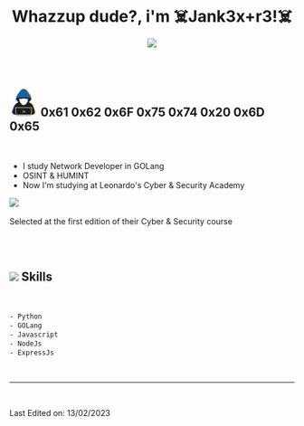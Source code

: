 
<h1 align="center"><b>Whazzup dude?, i'm ☠️Jank3x+r3!☠️ </b><img src="https://media.giphy.com/media/hvRJCLFzcasrR4ia7z/giphy.gif" width="35"></h1>


<br>

	
## <picture><img src = "https://github.com/0xAbdulKhalid/0xAbdulKhalid/raw/main/assets/mdImages/about_me.gif" width = 50px></picture> **0x61 0x62 0x6F 0x75 0x74 0x20 0x6D 0x65**

<br>

- I study Network Developer in GOLang
- OSINT & HUMINT
- Now I'm studying at Leonardo's Cyber & Security Academy 

<img width="100" src="https://upload.wikimedia.org/wikipedia/commons/thumb/4/4e/Logo_Leonardo.svg/508px-Logo_Leonardo.svg.png">
<p>
	Selected at the first edition of their Cyber & Security course
</p>

<br><br>



## <img src="https://media2.giphy.com/media/QssGEmpkyEOhBCb7e1/giphy.gif?cid=ecf05e47a0n3gi1bfqntqmob8g9aid1oyj2wr3ds3mg700bl&rid=giphy.gif" width ="25"><b> Skills</b>
<br>

<p align="center">


    
    - Python
    - GOLang
    - Javascript 
    - NodeJs
    - ExpressJs
    

</p>

<br>

-----

<br>





Last Edited on: 13/02/2023
